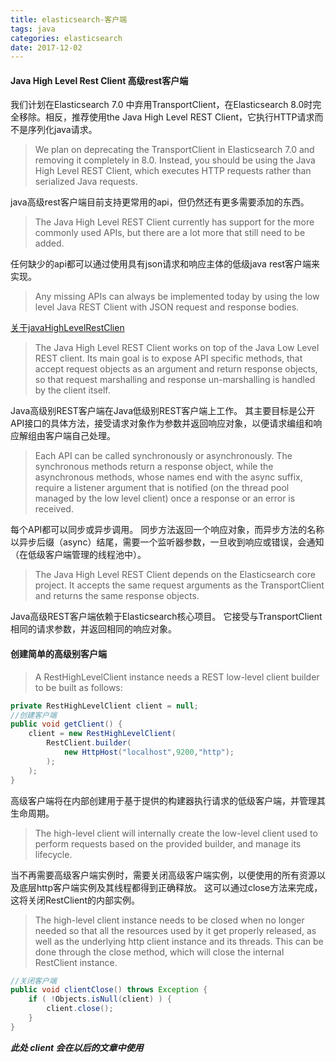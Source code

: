 ```yaml
---
title: elasticsearch-客户端
tags: java 
categories: elasticsearch
date: 2017-12-02
---
```




#### Java High Level Rest Client 高级rest客户端

我们计划在Elasticsearch 7.0 中弃用TransportClient，在Elasticsearch 8.0时完全移除。相反，推荐使用the Java High Level REST Client，它执行HTTP请求而不是序列化java请求。
> We plan on deprecating the TransportClient in Elasticsearch 7.0 and removing it completely in 8.0. Instead, you should be using the Java High Level REST Client, which executes HTTP requests rather than serialized Java requests. 

<!-- more -->

java高级rest客户端目前支持更常用的api，但仍然还有更多需要添加的东西。
> The Java High Level REST Client currently has support for the more commonly used APIs, but there are a lot more that still need to be added. 

任何缺少的api都可以通过使用具有json请求和响应主体的低级java rest客户端来实现。
> Any missing APIs can always be implemented today by using the low level Java REST Client with JSON request and response bodies.

[关于javaHighLevelRestClien](https://www.elastic.co/guide/en/elasticsearch/client/java-rest/current/java-rest-high.html)

> The Java High Level REST Client works on top of the Java Low Level REST client. Its main goal is to expose API specific methods, that accept request objects as an argument and return response objects, so that request marshalling and response un-marshalling is handled by the client itself.

Java高级别REST客户端在Java低级别REST客户端上工作。 其主要目标是公开API接口的具体方法，接受请求对象作为参数并返回响应对象，以便请求编组和响应解组由客户端自己处理。


> Each API can be called synchronously or asynchronously. The synchronous methods return a response object, while the asynchronous methods, whose names end with the async suffix, require a listener argument that is notified (on the thread pool managed by the low level client) once a response or an error is received.

每个API都可以同步或异步调用。 同步方法返回一个响应对象，而异步方法的名称以异步后缀（async）结尾，需要一个监听器参数，一旦收到响应或错误，会通知（在低级客户端管理的线程池中）。

> The Java High Level REST Client depends on the Elasticsearch core project. It accepts the same request arguments as the TransportClient and returns the same response objects.

Java高级REST客户端依赖于Elasticsearch核心项目。 它接受与TransportClient相同的请求参数，并返回相同的响应对象。

#### 创建简单的高级别客户端

> A RestHighLevelClient instance needs a REST low-level client builder to be built as follows:

```java
private RestHighLevelClient client = null;
//创建客户端
public void getClient() {
    client = new RestHighLevelClient(
        RestClient.builder(
            new HttpHost("localhost",9200,"http");
        );
    );
}
```
高级客户端将在内部创建用于基于提供的构建器执行请求的低级客户端，并管理其生命周期。
> The high-level client will internally create the low-level client used to perform requests based on the provided builder, and manage its lifecycle.


当不再需要高级客户端实例时，需要关闭高级客户端实例，以便使用的所有资源以及底层http客户端实例及其线程都得到正确释放。 这可以通过close方法来完成，这将关闭RestClient的内部实例。
> The high-level client instance needs to be closed when no longer needed so that all the resources used by it get properly released, as well as the underlying http client instance and its threads. This can be done through the close method, which will close the internal RestClient instance.



```java
//关闭客户端
public void clientClose() throws Exception {
    if ( !Objects.isNull(client) ) {
        client.close();
    }
}
```

***此处 client 会在以后的文章中使用***


